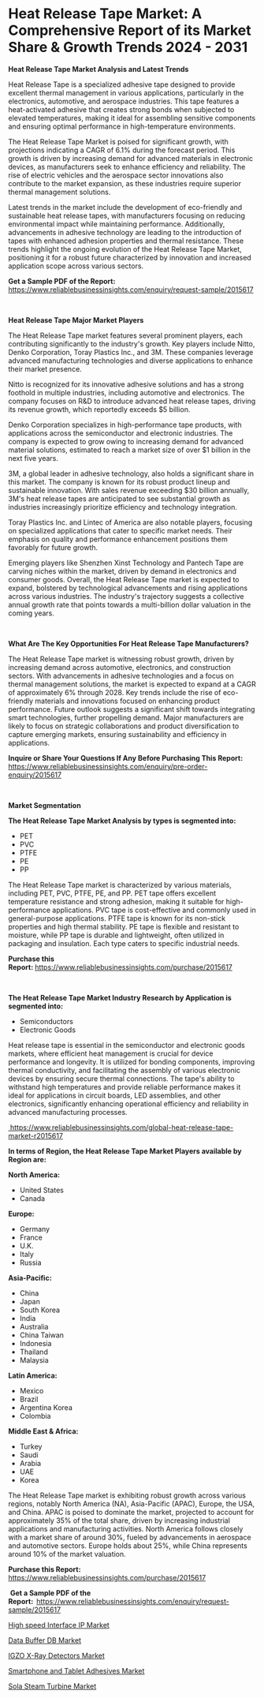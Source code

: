 <p><h1>Heat Release Tape Market: A Comprehensive Report of its Market Share & Growth Trends 2024 - 2031</h1></p><p><strong>Heat Release Tape Market Analysis and Latest Trends</strong></p>
<p><p>Heat Release Tape is a specialized adhesive tape designed to provide excellent thermal management in various applications, particularly in the electronics, automotive, and aerospace industries. This tape features a heat-activated adhesive that creates strong bonds when subjected to elevated temperatures, making it ideal for assembling sensitive components and ensuring optimal performance in high-temperature environments.</p><p>The Heat Release Tape Market is poised for significant growth, with projections indicating a CAGR of 6.1% during the forecast period. This growth is driven by increasing demand for advanced materials in electronic devices, as manufacturers seek to enhance efficiency and reliability. The rise of electric vehicles and the aerospace sector innovations also contribute to the market expansion, as these industries require superior thermal management solutions.</p><p>Latest trends in the market include the development of eco-friendly and sustainable heat release tapes, with manufacturers focusing on reducing environmental impact while maintaining performance. Additionally, advancements in adhesive technology are leading to the introduction of tapes with enhanced adhesion properties and thermal resistance. These trends highlight the ongoing evolution of the Heat Release Tape Market, positioning it for a robust future characterized by innovation and increased application scope across various sectors.</p></p>
<p><strong>Get a Sample PDF of the Report:&nbsp;</strong> <a href="https://www.reliablebusinessinsights.com/enquiry/request-sample/2015617?utm_campaign=48&utm_medium=2&utm_source=Github&utm_content=ia&utm_term=27102024&utm_id=heat-release-tape">https://www.reliablebusinessinsights.com/enquiry/request-sample/2015617</a></p>
<p>&nbsp;</p>
<p><strong>Heat Release Tape Major Market Players</strong></p>
<p><p>The Heat Release Tape market features several prominent players, each contributing significantly to the industry's growth. Key players include Nitto, Denko Corporation, Toray Plastics Inc., and 3M. These companies leverage advanced manufacturing technologies and diverse applications to enhance their market presence.</p><p>Nitto is recognized for its innovative adhesive solutions and has a strong foothold in multiple industries, including automotive and electronics. The company focuses on R&D to introduce advanced heat release tapes, driving its revenue growth, which reportedly exceeds $5 billion.</p><p>Denko Corporation specializes in high-performance tape products, with applications across the semiconductor and electronic industries. The company is expected to grow owing to increasing demand for advanced material solutions, estimated to reach a market size of over $1 billion in the next five years.</p><p>3M, a global leader in adhesive technology, also holds a significant share in this market. The company is known for its robust product lineup and sustainable innovation. With sales revenue exceeding $30 billion annually, 3M's heat release tapes are anticipated to see substantial growth as industries increasingly prioritize efficiency and technology integration.</p><p>Toray Plastics Inc. and Lintec of America are also notable players, focusing on specialized applications that cater to specific market needs. Their emphasis on quality and performance enhancement positions them favorably for future growth.</p><p>Emerging players like Shenzhen Xinst Technology and Pantech Tape are carving niches within the market, driven by demand in electronics and consumer goods. Overall, the Heat Release Tape market is expected to expand, bolstered by technological advancements and rising applications across various industries. The industry's trajectory suggests a collective annual growth rate that points towards a multi-billion dollar valuation in the coming years.</p></p>
<p>&nbsp;</p>
<p><strong>What Are The Key Opportunities For Heat Release Tape Manufacturers?</strong></p>
<p><p>The Heat Release Tape market is witnessing robust growth, driven by increasing demand across automotive, electronics, and construction sectors. With advancements in adhesive technologies and a focus on thermal management solutions, the market is expected to expand at a CAGR of approximately 6% through 2028. Key trends include the rise of eco-friendly materials and innovations focused on enhancing product performance. Future outlook suggests a significant shift towards integrating smart technologies, further propelling demand. Major manufacturers are likely to focus on strategic collaborations and product diversification to capture emerging markets, ensuring sustainability and efficiency in applications.</p></p>
<p><strong>Inquire or Share Your Questions If Any Before Purchasing This Report:</strong> <a href="https://www.reliablebusinessinsights.com/enquiry/pre-order-enquiry/2015617?utm_campaign=48&utm_medium=2&utm_source=Github&utm_content=ia&utm_term=27102024&utm_id=heat-release-tape">https://www.reliablebusinessinsights.com/enquiry/pre-order-enquiry/2015617</a></p>
<p>&nbsp;</p>
<p><strong>Market Segmentation</strong></p>
<p><strong>The Heat Release Tape Market Analysis by types is segmented into:</strong></p>
<p><ul><li>PET</li><li>PVC</li><li>PTFE</li><li>PE</li><li>PP</li></ul></p>
<p><p>The Heat Release Tape market is characterized by various materials, including PET, PVC, PTFE, PE, and PP. PET tape offers excellent temperature resistance and strong adhesion, making it suitable for high-performance applications. PVC tape is cost-effective and commonly used in general-purpose applications. PTFE tape is known for its non-stick properties and high thermal stability. PE tape is flexible and resistant to moisture, while PP tape is durable and lightweight, often utilized in packaging and insulation. Each type caters to specific industrial needs.</p></p>
<p><strong>Purchase this Report:&nbsp;</strong><a href="https://www.reliablebusinessinsights.com/purchase/2015617?utm_campaign=48&utm_medium=2&utm_source=Github&utm_content=ia&utm_term=27102024&utm_id=heat-release-tape">https://www.reliablebusinessinsights.com/purchase/2015617</a></p>
<p>&nbsp;</p>
<p><strong>The Heat Release Tape Market Industry Research by Application is segmented into:</strong></p>
<p><ul><li>Semiconductors</li><li>Electronic Goods</li></ul></p>
<p><p>Heat release tape is essential in the semiconductor and electronic goods markets, where efficient heat management is crucial for device performance and longevity. It is utilized for bonding components, improving thermal conductivity, and facilitating the assembly of various electronic devices by ensuring secure thermal connections. The tape's ability to withstand high temperatures and provide reliable performance makes it ideal for applications in circuit boards, LED assemblies, and other electronics, significantly enhancing operational efficiency and reliability in advanced manufacturing processes.</p></p>
<p><a href="https://www.reliablebusinessinsights.com/global-heat-release-tape-market-r2015617?utm_campaign=48&utm_medium=2&utm_source=Github&utm_content=ia&utm_term=27102024&utm_id=heat-release-tape">&nbsp;https://www.reliablebusinessinsights.com/global-heat-release-tape-market-r2015617</a></p>
<p><strong>In terms of Region, the Heat Release Tape Market Players available by Region are:</strong></p>
<p>
    <p> <strong> North America: </strong>
        <ul>
            <li>United States</li>
            <li>Canada</li>
        </ul>
        </p> 
    <p> <strong> Europe: </strong>
        <ul>
            <li>Germany</li>
            <li>France</li>
            <li>U.K.</li>
            <li>Italy</li>
            <li>Russia</li>
        </ul>
        </p> 
    <p> <strong> Asia-Pacific: </strong>
        <ul>
            <li>China</li>
            <li>Japan</li>
            <li>South Korea</li>
            <li>India</li>
            <li>Australia</li>
            <li>China Taiwan</li>
            <li>Indonesia</li>
            <li>Thailand</li>
            <li>Malaysia</li>
        </ul>
        </p> 
    <p> <strong> Latin America: </strong>
        <ul>
            <li>Mexico</li>
            <li>Brazil</li>
            <li>Argentina Korea</li>
            <li>Colombia</li>
        </ul>
        </p> 
    <p> <strong> Middle East & Africa: </strong>
        <ul>
            <li>Turkey</li>
            <li>Saudi</li>
            <li>Arabia</li>
            <li>UAE</li>
            <li>Korea</li>
        </ul>
    </p>
    </p>
<p><p>The Heat Release Tape market is exhibiting robust growth across various regions, notably North America (NA), Asia-Pacific (APAC), Europe, the USA, and China. APAC is poised to dominate the market, projected to account for approximately 35% of the total share, driven by increasing industrial applications and manufacturing activities. North America follows closely with a market share of around 30%, fueled by advancements in aerospace and automotive sectors. Europe holds about 25%, while China represents around 10% of the market valuation.</p></p>
<p><strong>Purchase this Report: </strong><a href="https://www.reliablebusinessinsights.com/purchase/2015617?utm_campaign=48&utm_medium=2&utm_source=Github&utm_content=ia&utm_term=27102024&utm_id=heat-release-tape">https://www.reliablebusinessinsights.com/purchase/2015617</a></p>
<p>&nbsp;<strong>Get a Sample PDF of the Report:&nbsp;&nbsp;</strong><a href="https://www.reliablebusinessinsights.com/enquiry/request-sample/2015617?utm_campaign=48&utm_medium=2&utm_source=Github&utm_content=ia&utm_term=27102024&utm_id=heat-release-tape">https://www.reliablebusinessinsights.com/enquiry/request-sample/2015617</a></p>
<p><strong></strong></p>
<p><p><a href="https://github.com/azucena6lzcou/Market-Research-Report-List-1/blob/main/high-speed-interface-ip-market.md?utm_campaign=48&utm_medium=2&utm_source=Github&utm_content=ia&utm_term=27102024&utm_id=heat-release-tape">High speed Interface IP Market</a></p><p><a href="https://github.com/DorinaOsmani364/Market-Research-Report-List-1/blob/main/data-buffer-db-market.md?utm_campaign=48&utm_medium=2&utm_source=Github&utm_content=ia&utm_term=27102024&utm_id=heat-release-tape">Data Buffer DB Market</a></p><p><a href="https://www.linkedin.com/pulse/igzo-x-ray-detectors-market-outlook-forecast-from-2024-elpze?utm_campaign=48&utm_medium=2&utm_source=Github&utm_content=ia&utm_term=27102024&utm_id=heat-release-tape">IGZO X-Ray Detectors Market</a></p><p><a href="https://www.linkedin.com/pulse/pulse-smartphone-tablet-adhesives-rhythms-change-market-resonance-c1mne?utm_campaign=48&utm_medium=2&utm_source=Github&utm_content=ia&utm_term=27102024&utm_id=heat-release-tape">Smartphone and Tablet Adhesives Market</a></p><p><a href="https://issuu.com/reportprime-2/docs/sola-steam-turbine-market-size-2030_2b116ee8305ca8?utm_campaign=48&utm_medium=2&utm_source=Github&utm_content=ia&utm_term=27102024&utm_id=heat-release-tape">Sola Steam Turbine Market</a></p></p>